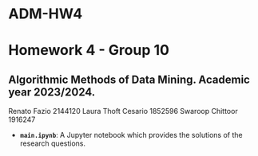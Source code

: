 # ADM-HW4
# Homework 4 - Group 10 
## Algorithmic Methods of Data Mining. Academic year 2023/2024.
Renato Fazio 2144120
Laura Thoft Cesario 1852596
Swaroop Chittoor 1916247

* __`main.ipynb`__:
A Jupyter notebook which provides the solutions of the research questions.
